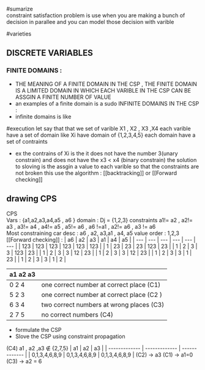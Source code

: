 #sumarize  
constraint satisfaction problem is use when you are making a bunch of decision in parallee and you can model those decision with varible 


#varieties  
## DISCRETE VARIABLES 
### FINITE DOMAINS :
-  THE MEANING OF A FINITE DOMAIN IN THE CSP , THE FINITE DOMAIN IS A LIMITED DOMAIN IN WHICH EACH VARIBLE IN THE CSP CAN BE ASSGIN A FINITE NUMBER OF VALUE 
- an examples of a finite domain is a sudo
INFINITE DOMAINS IN THE CSP : 
- infinite domains is like 

#execution
let say that that we set of varible X1 , X2 , X3 ,X4 
each varible have a set of domain like Xi have domain of {1,2,3,4,5}
each domain have a set of contraints 
- ex the contrains of Xi is the it does not have the number 3(unary constrain) and does not have the x3 < x4 (binary constrain)
the solution to sloving  is the assgin a value to each varible so that the constraints are not broken 
this use the algorithm : [[backtracking]] or [[Forward checking]] 

## drawing CPS 
CPS   
Vars : {a1,a2,a3,a4,a5 , a6 }
domain : Dj = {1,2,3}
constraints 
a1!= a2  , a2!= a3 , a3!= a4 , a4!= a5 , a5!= a6 , a6 !=a1 , a2!= a6  , a3 != a6  
Most constraining car desc : 
a6 , a2, a3,a1 , a4, a5 
value order : 1,2,3 
[[Forward checking]] : 
| a6  | a2  | a3  | a1  | a4  | a5  |
| --- | --- | --- | --- | --- | --- |
| 123 | 123 | 123 | 123 | 123 | 123 |
| 1   | 23  | 23  | 23  | 123 | 23  |
| 1   | 2   | 3   | 3   | 123 | 23  |
| 1   | 2   | 3   | 3   | 12  | 23  |
| 1   | 2   | 3   | 3   | 12  | 23  |
| 1   | 2   | 3   | 3   | 1   | 23  |
| 1   | 2   | 3   | 3   | 1   | 2   |



| a1 a2 a3 |                                           |
| -------- | ----------------------------------------- |
| 0  2 4   | one correct number at correct place (C1)  |
| 5 2 3    | one correct number at correct place (C2 ) |
| 6 3 4    | two correct numbers at wrong places (C3)  |
| 2 7 5    | no correct numbers (C4)                   |
- formulate the CSP 
- Slove the CSP using constraint propagation 

(C4) a1 , a2 ,a3 $\notin$ {2,7,5}
| a1            | a2            | a3            |
| ------------- | ------------- | ------------- |
| 0,1,3,4,6,8,9 | 0,1,3,4,6,8,9 | 0,1,3,4,6,8,9 |
(C2)  -> a3 
(C1) -> a1=0
(C3) -> a2 = 6 





